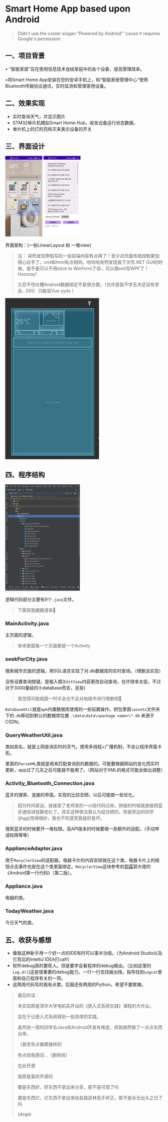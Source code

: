 # Smart Home App based upon Android

> Didn't use the cooler slogan "Powered by Android" 'cause it requires Google's permission.

## 一、项目背景

• “智能家居”旨在使用信息技术连结家庭中的各个设备，提高管理效率。

•将Smart Home App安装在您的安卓手机上，和“智能家居管理中心”使用Bluetooth传输协议通讯，实时监测和管理家用设备。

## 二、效果实现

- 实时查询天气，并显示图片
- STM32单片机模拟Smart Home Hub，收发设备运行状态数据。
- 单片机上的灯的亮和灭来表示设备的开关

## 三、界面设计

<img src="ui.jpg" alt="97b749cbd7fb3eecacd70218cd7aa31" style="zoom:25%;" />

<img src="bluetooth.jpg" alt="bluetooth" style="zoom:25%;" />

界面架构：(一些LinearLayout 和 一堆view)

> 注： 突然发现寒假写的一些前端内容有点用了！至少对页面布局控制更加得心应手了。xml和html有点相同。哈哈哈突然发现我下次写.NET GUI的时候，是不是可以不用stick to WinForm了😋，可以用xml写WPF了！Hoooray!
>
> 又忍不住吐槽Android数据绑定不是很方便。（也许是我不学无术还没有学会...555）只能说Vue yyds！



<img src="structure.png" alt="image-20220826153806115" style="zoom: 50%;" />

## 四、程序结构

<img src="project_structure.jpg" alt="image-20220826154554526" style="zoom:33%;" />

逻辑代码部分主要有9个`.java`文件。

> 下面容我娓娓道来🤗

### MainActivity.java

主页面的逻辑。

> 安卓里面每一个页面都是一个Activity

### seekForCity.java

搜索城市页面的逻辑。用SQL语言实现了对.db数据库的实时查询。（增删没实现）

没有设置查询按键。是输入框(`EditView`内容更改自动查询，也许效率太低，不过对于3000量级的小database而言，足矣)

> 我觉得可能祖国一时半会也不会对地级市进行增删吧🤔

`DatabaseUtil`就是`apk`内置数据库使用的一些前置操作。把包里面`\assets`文件夹下的`.db`移动到默认的数据库位置 `.\data\data\<package name>\*.db` 来源于CSDN。

### QueryWeatherUtil.java

类如其名，就是上网查询实时的天气。使用多线程+广播机制，不会让程序界面卡死。

里面的`ParseXML`类就是用来匹配查询到的数据的。可能要根据网站的变化而实时更新，app过了几天之后可能就不能用了。（网站对于XML的格式可能会做出调整）

### Activity_Bluetooth_Connection.java

蓝牙的搜索、连接的界面。实现的比较丑陋，以后可能做一些优化。

> 因为时间紧迫，直接拿了老师发的一小段代码过来，拼接的时候就直接把蓝牙通信进程静态化了。其实这种做法我认为挺丑陋的。但是旁边的同学(jhgg)觉得很妙，我也不知道究竟是好是坏。

搜索蓝牙的时候要开一堆权限。高API版本的时候要做一些额外的适配。（手动申请权限等等）

### ApplianceAdaptor.java

用于`RecyclerView`的适配器，电器卡片的内容安排就在这个类。电器卡片上的按钮点击事件也是在这个类里面绑定。`RecyclerView`这块参考的[郭霖](https://github.com/guolindev/)郭大佬的《Android第一行代码》（第二版）。

### Appliance.java

电器的类。

### TodayWeather.java

今日天气的类。



## 五、收获与感想

- 像我这种新手用一个好一点的IDE有时可以事半功倍。（为Android Studio以及它背后的IntelliJ IDEA打call!）
- 软件debug真的要死人。但是要学会看程序的debug输出。（比如这里的`Log.d()`)这是很重要的debug能力。一行一行去找输出栈，指导找到`Logcat`里面和自己程序有关的一项。
- 这两周代码写的我有点累。后面还有两周的Python。希望不要累瘫。





> 最后的话：
>
> 本实验原是清华大学电机系开设的《嵌入式系统实践》课程的大作业。
>
> 旨在于让嵌入式系统得到一些具体的实践。
>
> 虽然说一周时间学会Java和Android开发有难度，但我居然做了一点点东西出来。
>
> （甚至有点像模像样的
>
> 有点自我感动...（删除线）

> 在此开源
>
> 我原是喜欢开源的
>
> 要是东西好，好东西不拿出来分享，那不是可惜了吗
>
> 要是东西烂，烂东西不拿出来给各路武林高手斧正，那不是永无出头之日了吗
>
> (doge)